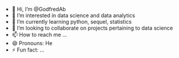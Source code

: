 - 👋 Hi, I’m @GodfredAb
- 👀 I’m interested in data science and data analytics
- 🌱 I’m currently learning python, sequel, statistics
- 💞️ I’m looking to collaborate on projects pertaining to data science
- 📫 How to reach me ...
- 😄 Pronouns: He
- ⚡ Fun fact: ...

<!---
GodfredAb/GodfredAb is a ✨ special ✨ repository because its `README.md` (this file) appears on your GitHub profile.
You can click the Preview link to take a look at your changes.
--->

